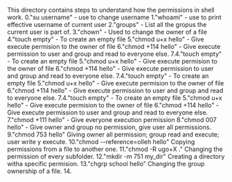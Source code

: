 This directory contains steps to understand how the permissions in shell work.
0."su username" - use to change username
1."whoami" - use to print effective username of current user
2."groups" - List all the gropus the current user is part of.
3."chown" - Used to change the owner of a file 
4."touch empty" - To create an empty file 
5."chmod u+x hello" - Give execute permision to the owner of file
6."chmod +114 hello" - Give execute permission to user and group and read to everyone else.
7.4."touch empty" - To create an empty file 
5."chmod u+x hello" - Give execute permision to the owner of file
6."chmod +114 hello" - Give execute permission to user and group and read to everyone else.
7.4."touch empty" - To create an empty file 
5."chmod u+x hello" - Give execute permision to the owner of file
6."chmod +114 hello" - Give execute permission to user and group and read to everyone else.
7.4."touch empty" - To create an empty file 
5."chmod u+x hello" - Give execute permision to the owner of file
6."chmod +114 hello" - Give execute permission to user and group and read to everyone else.
7."chmod +111 hello" - Give everyone execution permission
8."chmod 007 hello" - Give owner and group no permission, give user all permissions.
9."chmod 753 hello" Giving owner all permission; group read and execute; user write y execute.
10."chmod --reference=olleh hello" Copying permissions from a file to another one.
11."chmod -R ugo+X ." Changing the permission of every subfolder.
12."mkdir -m 751 my_dir" Creating a directory witha specific permision.
13."chgrp school hello" Changing the group ownership of a file.
14.
